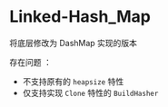 # Linked-Hash_Map 

将底层修改为 DashMap 实现的版本

存在问题 ：

- 不支持原有的 `heapsize` 特性
- 仅支持实现 `Clone` 特性的 `BuildHasher`